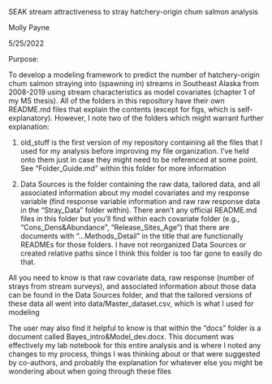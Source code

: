 SEAK stream attractiveness to stray hatchery-origin chum salmon analysis

Molly Payne

5/25/2022

Purpose:

To develop a modeling framework to predict the number of hatchery-origin chum salmon straying into (spawning in) streams in Southeast Alaska from 2008-2019 using stream characteristics as model covariates (chapter 1 of my MS thesis). All of the folders in this repository have their own README.md files that explain the contents (except for figs, which is self-explanatory). However, I note two of the folders which might warrant further explanation:


1. old_stuff is the first version of my repository containing all the files that I used for my analysis before improving my file organization. I’ve held onto them just in case they might need to be referenced at some point. See “Folder_Guide.md” within this folder for more information


2. Data Sources is the folder containing the raw data, tailored data, and all associated information about my model covariates and my response variable (find response variable information and raw raw response data in the “Stray_Data” folder within). There aren’t any official README.md files in this folder but you’ll find within each covariate folder (e.g., “Cons_Dens&Abundance”, “Release_Sites_Age”) that there are documents with “…Methods_Detail” in the title that are functionally READMEs for those folders. I have not reorganized Data Sources or created relative paths since I think this folder is too far gone to easily do that.

All you need to know is that raw covariate data, raw response (number of strays from stream surveys), and associated information about those data can be found in the Data Sources folder, and that the tailored versions of these data all went into data/Master_dataset.csv, which is what I used for modeling

The user may also find it helpful to know is that within the “docs” folder is a document called Bayes_intro&Model_dev.docx. This document was effectively my lab notebook for this entire analysis and is where I noted any changes to my process, things I was thinking about or that were suggested by co-authors, and probably the explanation for whatever else you might be wondering about when going through these files
